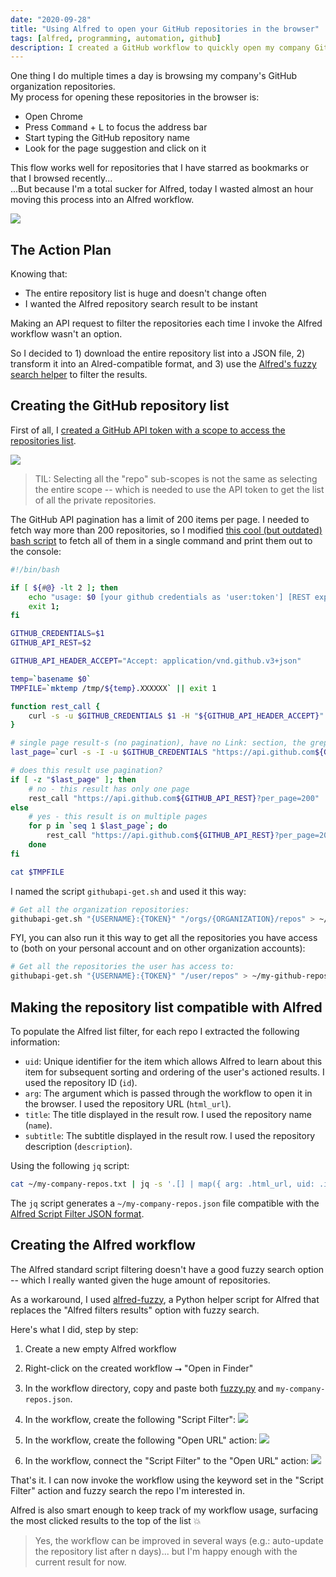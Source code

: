 ```yaml
---
date: "2020-09-28"
title: "Using Alfred to open your GitHub repositories in the browser"
tags: [alfred, programming, automation, github]
description: I created a GitHub workflow to quickly open my company GitHub repositories in the browser.
---
```


One thing I do multiple times a day is browsing my company's GitHub organization repositories.  
My process for opening these repositories in the browser is:

- Open Chrome
- Press <kbd>Command</kbd> + <kbd>L</kbd> to focus the address bar
- Start typing the GitHub repository name
- Look for the page suggestion and click on it

This flow works well for repositories that I have starred as bookmarks or that I browsed recently...  
...But because I'm a total sucker for Alfred, today I wasted almost an hour moving this process into an Alfred workflow.

![](/images/alfred.png)

## The Action Plan

Knowing that:

- The entire repository list is huge and doesn't change often
- I wanted the Alfred repository search result to be instant

Making an API request to filter the repositories each time I invoke the Alfred workflow wasn't an option.

So I decided to 1) download the entire repository list into a JSON file, 2) transform it into an Alred-compatible format, and 3) use the [Alfred's fuzzy search helper](https://github.com/deanishe/alfred-fuzzy) to filter the results.

## Creating the GitHub repository list

First of all, I [created a GitHub API token with a scope to access the repositories list](https://github.com/settings/tokens/new).

![](/images/github-repo-access.png)

> TIL: Selecting all the "repo" sub-scopes is not the same as selecting the entire scope -- which is needed to use the API token to get the list of all the private repositories.

The GitHub API pagination has a limit of 200 items per page. I needed to fetch way more than 200 repositories, so I modified [this cool (but outdated) bash script](https://gist.github.com/mbohun/b161521b2440b9f08b59) to fetch all of them in a single command and print them out to the console:

```bash
#!/bin/bash

if [ ${#@} -lt 2 ]; then
    echo "usage: $0 [your github credentials as 'user:token'] [REST expression]"
    exit 1;
fi

GITHUB_CREDENTIALS=$1
GITHUB_API_REST=$2

GITHUB_API_HEADER_ACCEPT="Accept: application/vnd.github.v3+json"

temp=`basename $0`
TMPFILE=`mktemp /tmp/${temp}.XXXXXX` || exit 1

function rest_call {
    curl -s -u $GITHUB_CREDENTIALS $1 -H "${GITHUB_API_HEADER_ACCEPT}" >> $TMPFILE
}

# single page result-s (no pagination), have no Link: section, the grep result is empty
last_page=`curl -s -I -u $GITHUB_CREDENTIALS "https://api.github.com${GITHUB_API_REST}?per_page=200" -H "${GITHUB_API_HEADER_ACCEPT}" | grep '^Link:' | sed -e 's/^Link:.*page=//g' -e 's/>.*$//g'`

# does this result use pagination?
if [ -z "$last_page" ]; then
    # no - this result has only one page
    rest_call "https://api.github.com${GITHUB_API_REST}?per_page=200"
else
    # yes - this result is on multiple pages
    for p in `seq 1 $last_page`; do
        rest_call "https://api.github.com${GITHUB_API_REST}?per_page=200&page=$p"
    done
fi

cat $TMPFILE
```

I named the script `githubapi-get.sh` and used it this way:

```bash
# Get all the organization repositories:
githubapi-get.sh "{USERNAME}:{TOKEN}" "/orgs/{ORGANIZATION}/repos" > ~/my-company-repos.txt
```

FYI, you can also run it this way to get all the repositories you have access to (both on your personal account and on other organization accounts):

```bash
# Get all the repositories the user has access to:
githubapi-get.sh "{USERNAME}:{TOKEN}" "/user/repos" > ~/my-github-repos.txt
```

## Making the repository list compatible with Alfred

To populate the Alfred list filter, for each repo I extracted the following information:

- `uid`: Unique identifier for the item which allows Alfred to learn about this item for subsequent sorting and ordering of the user's actioned results. I used the repository ID (`id`).
- `arg`: The argument which is passed through the workflow to open it in the browser. I used the repository URL (`html_url`).
- `title`: The title displayed in the result row. I used the repository name (`name`).
- `subtitle`: The subtitle displayed in the result row. I used the repository description (`description`).

Using the following `jq` script:

```bash
cat ~/my-company-repos.txt | jq -s '.[] | map({ arg: .html_url, uid: .id, title: .name, subtitle: .description }) | { items: . }' > ~/my-company-repos.json
```

The `jq` script generates a `~/my-company-repos.json` file compatible with the [Alfred Script Filter JSON format](https://www.alfredapp.com/help/workflows/inputs/script-filter/json/).

## Creating the Alfred workflow

The Alfred standard script filtering doesn't have a good fuzzy search option -- which I really wanted given the huge amount of repositories.

As a workaround, I used [alfred-fuzzy](https://github.com/deanishe/alfred-fuzzy), a Python helper script for Alfred that replaces the "Alfred filters results" option with fuzzy search.

Here's what I did, step by step:

1. Create a new empty Alfred workflow

2. Right-click on the created workflow ⭢ "Open in Finder"

3. In the workflow directory, copy and paste both [fuzzy.py](https://raw.githubusercontent.com/deanishe/alfred-fuzzy/master/fuzzy.py) and `my-company-repos.json`.

4. In the workflow, create the following "Script Filter":
   ![](/images/workflow-0.png)

5. In the workflow, create the following "Open URL" action:
   ![](/images/workflow-1.png)

6. In the workflow, connect the "Script Filter" to the "Open URL" action:
   ![](/images/workflow-2.png)

That's it.
I can now invoke the workflow using the keyword set in the "Script Filter" action and fuzzy search the repo I'm interested in.

Alfred is also smart enough to keep track of my workflow usage, surfacing the most clicked results to the top of the list 💥

> Yes, the workflow can be improved in several ways (e.g.: auto-update the repository list after n days)... but I'm happy enough with the current result for now.
